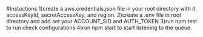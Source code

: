 #Instuctions
1)create a aws.credentials.json file in your root directory with it accessKeyId, secretAccessKey, and region.
2)create a .env file in root directory and add set your ACCOUNT_SID and AUTH_TOKEN
3)run npm test to run check configurations
4)run npm start to start listening to the queue.
